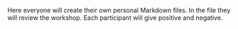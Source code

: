 Here everyone will create their own personal Markdown files.
In the file they will review the workshop. 
Each participant will give positive and negative.
